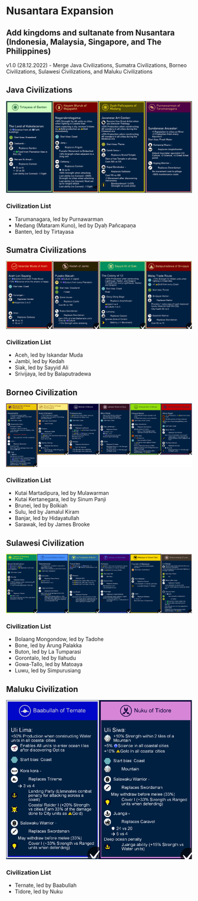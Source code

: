 # Nusantara Expansion
Add kingdoms and sultanate from Nusantara (Indonesia, Malaysia, Singapore, and The Philippines)
-
v1.0 (28.12.2022) - Merge Java Civilizations, Sumatra Civilizations, Borneo Civilizations, Sulawesi Civilizations, and Maluku Civilizations

## Java Civilizations
![](/extraImages/Java%20Civilizations.png)

### Civilization List
- Tarumanagara, led by Purnawarman
- Medang (Mataram Kuno), led by Dyaḥ Pañcapaṇa
- Banten, led by Tirtayasa


## Sumatra Civilizations
![](/extraImages/Sumatra%20Civilizations.png)

### Civilization List
- Aceh, led by Iskandar Muda
- Jambi, led by Kedah
- Siak, led by Sayyid Ali
- Srivijaya, led by Balaputradewa


## Borneo Civilization
![](/extraImages/Borneo%20Civilizations.png)

### Civilization List
- Kutai Martadipura, led by Mulawarman
- Kutai Kertanegara, led by Sinum Panji
- Brunei, led by Bolkiah
- Sulu, led by Jamalul Kiram
- Banjar, led by Hidayatullah
- Sarawak, led by James Brooke


## Sulawesi Civilization
![](/extraImages/Sulawesi%20Civilizations.png)

### Civilization List
- Bolaang Mongondow, led by Tadohe
- Bone, led by Arung Palakka
- Buton, led by La Tumparasi
- Gorontalo, led by Ilahudu
- Gowa-Tallo, led by Matoaya
- Luwu, led by Simpurusiang

## Maluku Civilization
![](/extraImages/Maluku%20Civilizations.png)

### Civilization List
- Ternate, led by Baabullah
- Tidore, led by Nuku